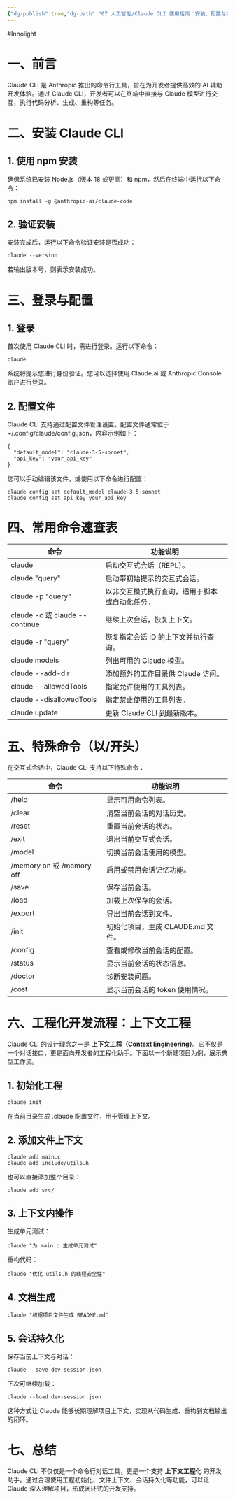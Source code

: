 ```yaml
---
{"dg-publish":true,"dg-path":"07 人工智能/Claude CLI 使用指南：安装、配置与实践.md","permalink":"/07 人工智能/Claude CLI 使用指南：安装、配置与实践/","created":"2025-09-11T10:10:55.000+08:00","updated":"2025-09-17T19:37:07.138+08:00"}
---
```


#Innolight

# 一、前言

Claude CLI 是 Anthropic 推出的命令行工具，旨在为开发者提供高效的 AI 辅助开发体验。通过 Claude CLI，开发者可以在终端中直接与 Claude 模型进行交互，执行代码分析、生成、重构等任务。

# 二、安装 Claude CLI

## 1. 使用 npm 安装

确保系统已安装 Node.js（版本 18 或更高）和 npm，然后在终端中运行以下命令：

```
npm install -g @anthropic-ai/claude-code
```

## 2. 验证安装

安装完成后，运行以下命令验证安装是否成功：

```
claude --version
```

若输出版本号，则表示安装成功。

# 三、登录与配置

## 1. 登录

首次使用 Claude CLI 时，需进行登录。运行以下命令：

```
claude
```

系统将提示您进行身份验证。您可以选择使用 Claude.ai 或 Anthropic Console 账户进行登录。

## 2. 配置文件

Claude CLI 支持通过配置文件管理设置。配置文件通常位于 ~/.config/claude/config.json，内容示例如下：

```
{
  "default_model": "claude-3-5-sonnet",
  "api_key": "your_api_key"
}
```

您可以手动编辑该文件，或使用以下命令进行配置：

```
claude config set default_model claude-3-5-sonnet
claude config set api_key your_api_key
```

# 四、常用命令速查表

|**命令**|**功能说明**|
|---|---|
|claude|启动交互式会话（REPL）。|
|claude "query"|启动带初始提示的交互式会话。|
|claude -p "query"|以非交互模式执行查询，适用于脚本或自动化任务。|
|claude -c 或 claude --continue|继续上次会话，恢复上下文。|
|claude -r <session-id> "query"|恢复指定会话 ID 的上下文并执行查询。|
|claude models|列出可用的 Claude 模型。|
|claude --add-dir <path>|添加额外的工作目录供 Claude 访问。|
|claude --allowedTools <tools>|指定允许使用的工具列表。|
|claude --disallowedTools <tools>|指定禁止使用的工具列表。|
|claude update|更新 Claude CLI 到最新版本。|

# 五、特殊命令（以/开头）

在交互式会话中，Claude CLI 支持以下特殊命令：

|**命令**|**功能说明**|
|---|---|
|/help|显示可用命令列表。|
|/clear|清空当前会话的对话历史。|
|/reset|重置当前会话的状态。|
|/exit|退出当前交互式会话。|
|/model <model-name>|切换当前会话使用的模型。|
|/memory on 或 /memory off|启用或禁用会话记忆功能。|
|/save|保存当前会话。|
|/load|加载上次保存的会话。|
|/export|导出当前会话到文件。|
|/init|初始化项目，生成 CLAUDE.md 文件。|
|/config|查看或修改当前会话的配置。|
|/status|显示当前会话的状态信息。|
|/doctor|诊断安装问题。|
|/cost|显示当前会话的 token 使用情况。|

# 六、工程化开发流程：上下文工程

Claude CLI 的设计理念之一是 **上下文工程（Context Engineering）**。它不仅是一个对话接口，更是面向开发者的工程化助手。下面以一个新建项目为例，展示典型工作流。

## 1. 初始化工程

```
claude init
```

在当前目录生成 .claude 配置文件，用于管理上下文。

## 2. 添加文件上下文

```
claude add main.c
claude add include/utils.h
```

也可以直接添加整个目录：

```
claude add src/
```

## 3. 上下文内操作

生成单元测试：

```
claude "为 main.c 生成单元测试"
```

重构代码：

```
claude "优化 utils.h 的线程安全性"
```

## 4. 文档生成

```
claude "根据项目文件生成 README.md"
```

## 5. 会话持久化

保存当前上下文与对话：

```
claude --save dev-session.json
```

下次可继续加载：

```
claude --load dev-session.json
```

这种方式让 Claude 能够长期理解项目上下文，实现从代码生成、重构到文档输出的闭环。
  
# 七、总结

Claude CLI 不仅仅是一个命令行对话工具，更是一个支持 **上下文工程化** 的开发助手。通过合理使用工程初始化、文件上下文、会话持久化等功能，可以让 Claude 深入理解项目，形成闭环式的开发支持。